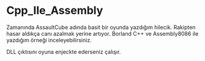 # Cpp_Ile_Assembly
Zamanında AssaultCube adında basit bir oyunda yazdığım hilecik. Rakipten hasar aldıkça canı azalmak yerine artıyor. Borland C++ ve Assembly8086 ile yazdığım örneği inceleyebilirsiniz.

DLL çıktısını oyuna enjeckte ederseniz çalışır.
